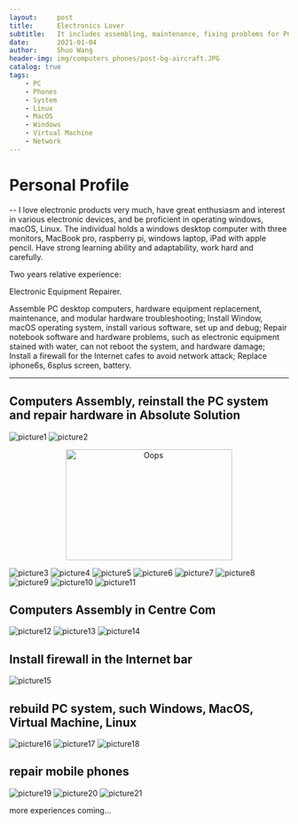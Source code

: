 ```yaml
---
layout:     post
title:      Electronics Lover
subtitle:   It includes assembling, maintenance, fixing problems for PC, iPhone; Rebuild and be familiar with operation system, such as Linux, MacOS and Windows; Build firewall for Internet bar to avoid ip flooding.
date:       2021-01-04
author:     Shuo Wang
header-img: img/computers_phones/post-bg-aircraft.JPG
catalog: true
tags:
    - PC
    - Phones
    - System
    - Linux
    - MacOS
    - Windows
    - Virtual Machine
    - Network
---
```



# Personal Profile
--
I love electronic products very much, have great enthusiasm and interest in various electronic devices, and be proficient
in operating windows, macOS, Linux. The individual holds a windows desktop computer with three monitors, MacBook
pro, raspberry pi, windows laptop, iPad with apple pencil. Have strong learning ability and adaptability, work hard and
carefully.

Two years relative experience:

Electronic Equipment Repairer.

Assemble PC desktop computers, hardware equipment replacement, maintenance, and modular hardware troubleshooting;
Install Window, macOS operating system, install various software, set up and debug;
Repair notebook software and hardware problems, such as electronic equipment stained with water, can not reboot the
system, and hardware damage;
Install a firewall for the Internet cafes to avoid network attack;
Replace iphone6s, 6splus screen, battery.

---

## Computers Assembly, reinstall the PC system and repair hardware in Absolute Solution
![picture1](/img/computers_phones/c3.jpg)
![picture2](/img/computers_phones/c4.JPG)

<div align="center">
    <img src="./img/computers_phones/c4.JPG" width = "300" height = "200" alt="Oops" />     
</div>

![picture3](/img/computers_phones/c2.jpg)
![picture4](/img/computers_phones/c1.jpg)
![picture5](/img/computers_phones/c5.jpg)
![picture6](/img/computers_phones/c6.jpg)
![picture7](/img/computers_phones/parts1.jpg)
![picture8](/img/computers_phones/parts2.jpg)
![picture9](/img/computers_phones/parts3.jpg)
![picture10](/img/computers_phones/parts4.jpg)
![picture11](/img/computers_phones/1.jpg)

## Computers Assembly in Centre Com
![picture12](/img/computers_phones/cc1.jpg)
![picture13](/img/computers_phones/cc2.jpg)
![picture14](/img/computers_phones/cc3.jpg)

## Install firewall in the Internet bar
![picture15](/img/computers_phones/parts2.jpg)

## rebuild PC system, such Windows, MacOS, Virtual Machine, Linux
![picture16](/img/computers_phones/sys1.jpg)
![picture17](/img/computers_phones/sys2.jpg)
![picture18](/img/computers_phones/sys2.jpg)

## repair mobile phones
![picture19](/img/computers_phones/phone1.jpg)
![picture20](/img/computers_phones/phone2.jpg)
![picture21](/img/computers_phones/phone3.jpg)

more experiences coming...
